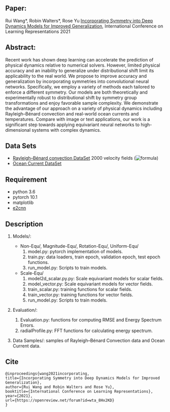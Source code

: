 ## Paper: 
Rui Wang*, Robin Walters*, Rose Yu [Incorporating Symmetry into Deep Dynamics Models for Improved Generalization](https://arxiv.org/abs/2002.03061), International Conference on Learning Representations 2021

## Abstract:
Recent work has shown deep learning can accelerate the prediction of physical dynamics relative to numerical solvers. However, limited physical accuracy and an inability to generalize under distributional shift limit its applicability to the real world. We propose to improve accuracy and generalization by incorporating symmetries into convolutional neural networks. Specifically, we employ a variety of methods each tailored to enforce a different symmetry. Our models are both theoretically and experimentally robust to distributional shift by symmetry group transformations and enjoy favorable sample complexity. We demonstrate the advantage of our approach on a variety of physical dynamics including Rayleigh–Bénard convection and real-world ocean currents and temperatures. Compare with image or text applications, our work is a significant step towards applying equivariant neural networks to high-dimensional systems with complex dynamics.

## Data Sets
* [Rayleigh–Bénard convection DataSet](https://drive.google.com/drive/folders/1VOtLjfAkCWJePiacoDxC-nrgCREKvrpE?usp=sharing.) 2000 velocity fields (![formula](https://render.githubusercontent.com/render/math?math=2000\times2\times256\times1792))
* [Ocean Current DataSet](https://resources.marine.copernicus.eu/?option=com_csw&view=details&product_id=GLOBAL_ANALYSIS_FORECAST_PHY_001_024)

## Requirement 
* python 3.6
* pytorch 10.1
* matplotlib
* [e2cnn](https://github.com/QUVA-Lab/e2cnn)

## Description
1. Models/: 
   * Non-Equ/, Magnitude-Equ/, Rotation-Equ/, Uniform-Equ/
     1. model.py: pytorch implementation of models.
     2. train.py: data loaders, train epoch, validation epoch, test epoch functions.
     3.  run_model.py: Scripts to train models.
   * Scale-Equ/
     1. model2d_scalar.py.py: Scale equivariant models for scalar fields.
     2. model_vector.py: Scale equivariant models for vector fields.
     3. train_scalar.py: training functions for scalar fields.
     4. train_vector.py: training functions for vector fields.
     5. run_model.py: Scripts to train models.
     
2. Evaluation/:
   1. Evaluation.py: functions for computing RMSE and Energy Spectrum Errors.
   2. radialProfile.py: FFT functions for calculating energy spectrum.

3. Data Samples/: samples of Rayleigh–Bénard Convection data and Ocean Current data.


## Cite
```
@inproceedings{wang2021incorporating,
title={Incorporating Symmetry into Deep Dynamics Models for Improved Generalization},
author={Rui Wang and Robin Walters and Rose Yu},
booktitle={International Conference on Learning Representations},
year={2021},
url={https://openreview.net/forum?id=wta_8Hx2KD}
}
```

